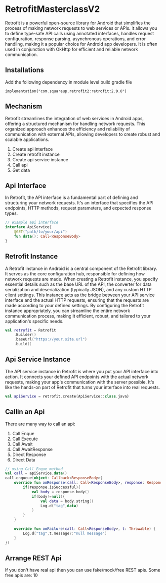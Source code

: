 # RetrofitMasterclassV2

Retrofit is a powerful open-source library for Android that simplifies the process of making network requests to web services or APIs. It allows you to define type-safe API calls using annotated interfaces, handles request configuration, response parsing, asynchronous operations, and error handling, making it a popular choice for Android app developers. It is often used in conjunction with OkHttp for efficient and reliable network communication.

## Installations
Add the following dependency in module level build gradle file
```
implementation("com.squareup.retrofit2:retrofit:2.9.0")
```

## Mechanism
Retrofit streamlines the integration of web services in Android apps, offering a structured mechanism for handling network requests. This organized approach enhances the efficiency and reliability of communication with external APIs, allowing developers to create robust and scalable applications.

1. Create api interface
2. Create retrofit instance
3. Create api service instance
4. Call api
5. Get data

## Api Interface
In Retrofit, the API interface is a fundamental part of defining and structuring your network requests. It's an interface that specifies the API endpoints, HTTP methods, request parameters, and expected response types.
```kt
// example api interface
interface ApiService{  
    @GET("path/to/your/api")  
    fun data(): Call<ResponseBody>  
}
```

## Retrofit Instance
A Retrofit instance in Android is a central component of the Retrofit library. It serves as the core configuration hub, responsible for defining how network requests are made. When creating a Retrofit instance, you specify essential details such as the base URL of the API, the converter for data serialization and deserialization (typically JSON), and any custom HTTP client settings. This instance acts as the bridge between your API service interface and the actual HTTP requests, ensuring that the requests are made according to your defined settings. By configuring the Retrofit instance appropriately, you can streamline the entire network communication process, making it efficient, robust, and tailored to your application's specific needs.
```kt
val retrofit = Retrofit  
    .Builder()  
    .baseUrl("https://your.site.url")  
    .build()
```

## Api Service Instance
The API service instance in Retrofit is where you put your API interface into action. It connects your defined API endpoints with the actual network requests, making your app's communication with the server possible. It's like the hands-on part of Retrofit that turns your interface into real requests.
```kt
val apiService = retrofit.create(ApiService::class.java)
```

## Callin an Api

There are many way to call an api:
1. Call Enque
2. Call Execute
3. Call Await
4. Call AwaitResponse
5. Direct Response
6. Direct Data
```kt
// using Call Enque method
val call = apiService.data()  
call.enqueue(object: Callback<ResponseBody>{  
    override fun onResponse(call: Call<ResponseBody>, response: Response<ResponseBody>) {  
        if(response.isSuccessful){  
            val body = response.body()  
            if(body!=null){  
                val data = body.string()  
                Log.d("tag",data)  
            }  
        }  
    }  
  
    override fun onFailure(call: Call<ResponseBody>, t: Throwable) {  
        Log.d("tag",t.message?:"null message")  
    }  
})
```

## Arrange REST Api
If you don't have real api then you can use fake/mock/free REST apis. Some free apis are:
10
<!--stackedit_data:
eyJoaXN0b3J5IjpbLTE3MzYwNDAxNjIsLTI4NTMzNjcyNywtMT
k2MDA5MzMxMyw0MjUzODgxMDUsLTUzMzkwNzU4OCwtMTkwMzk4
MzI3NiwzMDUxNzMyMjMsMjA4Njk3NTU2OSwxNjQ2OTEzNDcsLT
c2ODM5MDk1NiwtMjA5MTY2MDMyLC02MzczNDYwMiw2ODMxMzEx
MTAsLTIyNTg5NTU5MSwxODQ3MDU3OTEsLTE5ODQ1MDkzOThdfQ
==
-->